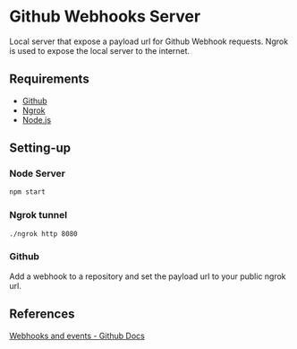 # Github Webhooks Server

Local server that expose a payload url for Github Webhook requests.
Ngrok is used to expose the local server to the internet.

## Requirements

- [Github](https://github.com/)
- [Ngrok](https://ngrok.com/)
- [Node.js](https://nodejs.org/)

## Setting-up

### Node Server

```bash
npm start
```

### Ngrok tunnel

```bash
./ngrok http 8080
```

### Github

Add a webhook to a repository and set the payload url to your public ngrok url.

## References

[Webhooks and events - Github Docs](https://docs.github.com/en/developers/webhooks-and-events)